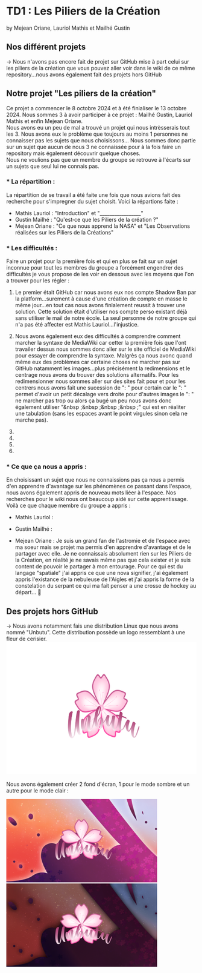 # TD1 : Les Piliers de la Création
by Mejean Oriane, Lauriol Mathis et Mailhé Gustin

## Nos différent projets  
&rarr; Nous n'avons pas encore fait de projet sur GitHub mise à part celui sur les piliers de la création que vous pouvez aller voir dans le wiki de ce même repository...nous avons également fait des projets hors GitHub

## Notre projet "Les piliers de la création"
Ce projet a commencer le 8 octobre 2024 et à été finialiser le 13 octobre 2024. Nous sommes 3 à avoir participer à ce projet : Mailhé Gustin, Lauriol Mathis et enfin Mejean Oriane.  
Nous avons eu un peu de mal a trouvé un projet qui nous intrèsserais tout les 3. Nous avons eux le problème que toujours au moins 1 personnes ne connaisser pas les sujets que nous choisissons... Nous sommes donc partie sur un sujet que aucun de nous 3 ne connaissée pour à la fois faire un repository mais également découvrir quelque choses.  
Nous ne voulions pas que un membre du groupe se retrouve à l'écarts sur un sujets que seul lui ne connais pas.  

### * La répartition :
La répartition de se travail a été faite une fois que nous avions fait des recherche pour s'impregner du sujet choisit.
Voici la répartions faite :  
- Mathis Lauriol : "Introduction" et "_________________"  
- Gustin Mailhé : "Qu'est‐ce que les Piliers de la création ?"  
- Mejean Oriane : "Ce que nous apprend la NASA" et "Les Observations réalisées sur les Piliers de la Créations"  

### * Les difficultés :
Faire un projet pour la première fois et qui en plus se fait sur un sujet inconnue pour tout les membres du groupe a forcément engendrer des difficultés je vous propose de les voir en dessous avec les moyens que l'on a trouver pour les régler :  
 1. Le premier était GitHub car nous avons eux nos compte Shadow Ban par la platform...surement à cause d'une création de compte en masse le même jour...en tout cas nous avons finlalement reussit à trouver une solution. Cette solution était d'utiliser nos compte perso existant déjà sans utiliser le mail de notre école. La seul personne de notre groupe qui n'a pas été affecter est Mathis Lauriol...l'injustice.

 2. Nous avons également eux des difficultés à comprendre comment marcher la syntaxe de MediaWiki car cetter la première fois que l'ont travailer dessus nous sommes donc aller sur le site officiel de MediaWiki pour essayer de comprendre la syntaxe. Malgrès ça nous avonc quand même eux des problèmes car certaine choses ne marcher pas sur GitHub natamment les images...plus précisément la redimensions et le centrage nous avons du trouver des solutions alternatifs. Pour les redimensionner nous sommes aller sur des sites fait pour et pour les centrers nous avons fait une sucession de ": " pour certain car le ": " permet d'avoir un petit décalage vers droite pour d'autres images le ": " ne marcher pas trop ou alors ça bugé un peu nous avons donc également utiliser "&nbsp ;&nbsp ;&nbsp ;&nbsp ;" qui est en réaliter une tabulation (sans les espaces avant le point virgules sinon cela ne marche pas).

 3. 

 4. 

 5. 

 6. 



### * Ce que ça nous a appris :
En choisissant un sujet que nous ne connaissions pas ça nous a permis d'en apprendre d'avantage sur les phénomènes ce passant dans l'espace, nous avons également appris de nouveau mots liéer à l'espace. Nos recherches pour le wiki nous ont beaucoup aidé sur cette apprentissage.  
Voilà ce que chaque membre du groupe a appris :  
- Mathis Lauriol :

- Gustin Mailhé :

- Mejean Oriane : Je suis un grand fan de l'astromie et de l'espace avec ma soeur mais se projet ma permis d'en apprendre d'avantage et de le partager avec elle. Je ne connaissais absolument rien sur les Piliers de la Création, en réalité je ne savais même pas que cela exister et je suis content de pouvoir le partager à mon entourage. Pour ce qui est du langage "spatiale" j'ai appris ce que une nova signifier, j'ai également appris l'existance de la nebuleuse de l'Aigles et j'ai appris la forme de la constelation du serpant ce qui ma fait penser a une crosse de hockey au départ... 🥲

## Des projets hors GitHub
&rarr; Nous avons notamment fais une distribution Linux que nous avons nommé "Unbutu". Cette distribution possède un logo ressemblant à une fleur de cerisier.  
<img src="https://github.com/melt-school/Mejean_Lauriol_Mailhe/blob/main/images_wiki/Unbutu_mode_Light_20241002154923.png" width="600" height="350">

Nous avons également créer 2 fond d'écran, 1 pour le mode sombre et un autre pour le mode clair :

<img src="https://github.com/melt-school/Mejean_Lauriol_Mailhe/blob/main/images_wiki/Unbutu_mode_Light.png" width="400" height="220">  <img src="https://github.com/melt-school/Mejean_Lauriol_Mailhe/blob/main/images_wiki/Unbutu_Dark_mod.png" width="400" height="220">  
